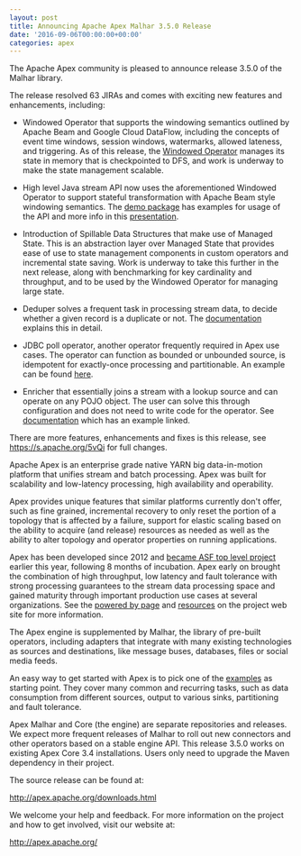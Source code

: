 ```yaml
---
layout: post
title: Announcing Apache Apex Malhar 3.5.0 Release
date: '2016-09-06T00:00:00+00:00'
categories: apex
---
```

<p>The Apache Apex community is pleased to announce release 3.5.0 of the Malhar library.</p>

<p>The release resolved 63 JIRAs and comes with exciting new features and enhancements, including:</p>

<ul>
<li><p>Windowed Operator that supports the windowing semantics outlined by Apache Beam and Google Cloud DataFlow, including the concepts of event time windows, session windows, watermarks, allowed lateness, and triggering. As of this release, the <a href="https://github.com/apache/apex-malhar/blob/master/docs/operators/windowedOperator.md">Windowed Operator</a> manages its state in memory that is checkpointed to DFS, and work is underway to make the state management scalable.</p></li>
<li><p>High level Java stream API now uses the aforementioned Windowed Operator to support stateful transformation with Apache Beam style windowing semantics. The <a href="https://github.com/apache/apex-malhar/tree/v3.5.0/demos/highlevelapi">demo package</a> has examples for usage of the API and more info in this <a href="http://www.slideshare.net/ApacheApex/java-high-level-stream-api">presentation</a>.</p></li>
<li><p>Introduction of Spillable Data Structures that make use of Managed State. This is an abstraction layer over Managed State that provides ease of use to state management components in custom operators and incremental state saving. Work is underway to take this further in the next release, along with benchmarking for key cardinality and throughput, and to be used by the Windowed Operator for managing large state.</p></li>
<li><p>Deduper solves a frequent task in processing stream data, to decide whether a given record is a duplicate or not. The <a href="http://apex.apache.org/docs/malhar/operators/deduper/">documentation</a> explains this in detail. </p></li>
<li><p>JDBC poll operator, another operator frequently required in Apex use cases. The operator can function as bounded or unbounded source, is idempotent for exactly-once processing and partitionable. An example can be found <a href="https://github.com/DataTorrent/examples/tree/master/tutorials/jdbcIngest">here</a>.</p></li>
<li><p>Enricher that essentially joins a stream with a lookup source and can operate on any POJO object. The user can solve this through configuration and does not need to write code for the operator. See <a href="http://apex.apache.org/docs/malhar/operators/enricher/">documentation</a> which has an example linked.</p></li>
</ul>

<p>There are more features, enhancements and fixes is this release, see <a href="https://s.apache.org/5vQi">https://s.apache.org/5vQi</a> for full changes.</p>

<p>Apache Apex is an enterprise grade native YARN big data-in-motion platform that unifies stream and batch processing. Apex was built for scalability and low-latency processing, high availability and operability. </p>

<p>Apex provides unique features that similar platforms currently don't offer, such as fine grained, incremental recovery to only reset the portion of a topology that is affected by a failure, support for elastic scaling based on the ability to acquire (and release) resources as needed as well as the ability to alter topology and operator properties on running applications.</p>

<p>Apex has been developed since 2012 and <a href="https://blogs.apache.org/foundation/entry/the_apache_software_foundation_announces90">became ASF top level project</a> earlier this year, following 8 months of incubation. Apex early on brought the combination of high throughput, low latency and fault tolerance with strong processing guarantees to the stream data processing space and gained maturity through important production use cases at several organizations. See the <a href="http://apex.apache.org/powered-by-apex.html">powered by page</a> and <a href="http://apex.apache.org/docs.html">resources</a> on the project web site for more information.</p>

<p>The Apex engine is supplemented by Malhar, the library of pre-built operators, including adapters that integrate with many existing technologies as sources and destinations, like message buses, databases, files or social media feeds. </p>

<p>An easy way to get started with Apex is to pick one of the <a href="https://github.com/DataTorrent/examples/tree/master/tutorials">examples</a> as starting point. They cover many common and recurring tasks, such as data consumption from different sources, output to various sinks, partitioning and fault tolerance.</p>

<p>Apex Malhar and Core (the engine) are separate repositories and releases. We expect more frequent releases of Malhar to roll out new connectors and other operators based on a stable engine API. This release 3.5.0 works on existing Apex Core 3.4 installations. Users only need to upgrade the Maven dependency in their project.</p>

<p>The source release can be found at:</p>

<p><a href="http://apex.apache.org/downloads.html">http://apex.apache.org/downloads.html</a></p>

<p>We welcome your help and feedback. For more information on the project and how to get involved, visit our website at:</p>

<p><a href="http://apex.apache.org/">http://apex.apache.org/</a></p>
